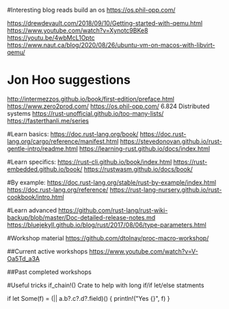 #Interesting blog reads
build an os https://os.phil-opp.com/

<!-- for vm/emulation -->
https://drewdevault.com/2018/09/10/Getting-started-with-qemu.html
https://www.youtube.com/watch?v=Xynotc9BKe8
https://youtu.be/4wbMcL1Optc
https://www.naut.ca/blog/2020/08/26/ubuntu-vm-on-macos-with-libvirt-qemu/

# Jon Hoo suggestions
http://intermezzos.github.io/book/first-edition/preface.html
https://www.zero2prod.com/
https://os.phil-opp.com/
6.824 Distributed systems
https://rust-unofficial.github.io/too-many-lists/
https://fasterthanli.me/series

#Learn basics:
https://doc.rust-lang.org/book/ <!-- Absolute basics -->
https://doc.rust-lang.org/cargo/reference/manifest.html <!-- Cargo ref -->
https://stevedonovan.github.io/rust-gentle-intro/readme.html <!-- Third party basics -->
https://learning-rust.github.io/docs/index.html <!-- Github's strangely specialized basics -->

#Learn specifics:
https://rust-cli.github.io/book/index.html <!-- Terminal -->
https://rust-embedded.github.io/book/ <!-- Bare metal -->
https://rustwasm.github.io/docs/book/ <!-- Web Assembly -->

#By example:
https://doc.rust-lang.org/stable/rust-by-example/index.html <!-- Most examples -->
https://doc.rust-lang.org/reference/ <!-- Alternative examples for specifics -->
https://rust-lang-nursery.github.io/rust-cookbook/intro.html <!-- Lots of tiny projects-->

#Learn advanced
https://github.com/rust-lang/rust-wiki-backup/blob/master/Doc-detailed-release-notes.md
https://bluejekyll.github.io/blog/rust/2017/08/06/type-parameters.html <!-- Generics -->

#Workshop material
https://github.com/dtolnay/proc-macro-workshop/ <!-- Learn procedural macros-->

##Current active workshops
https://www.youtube.com/watch?v=V-Oa5Td_a3A <!-- Presentations on procedural macros -->

##Past completed workshops






#Useful tricks
if_chain!()
	Crate to help with long if/if let/else statments

if let Some(f) = (|| a.b?.c?.d?.field)() {
	println!("Yes {}", f)
}
